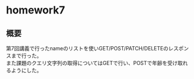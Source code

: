 # homework7  
## 概要  
第7回講義で行ったnameのリストを使いGET/POST/PATCH/DELETEのレスポンスまで行った。  
また課題のクエリ文字列の取得についてはGETで行い、POSTで年齢を受け取れるようにした。
